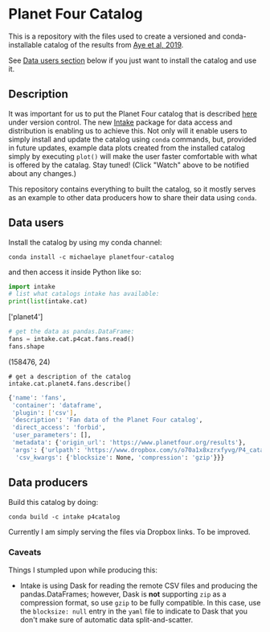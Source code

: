# Planet Four Catalog

This is a repository with the files used to create a versioned and conda-installable catalog of the results from [Aye et al, 2019](https://arxiv.org/abs/1803.10341).

See [Data users section](#data-users) below if you just want to install the catalog and use it.

## Description

It was important for us to put the Planet Four catalog that is described [here](https://planetfour.org/results) under version control.
The new [Intake](https://intake.readthedocs.io/en/latest/) package for data access and distribution is enabling us to achieve this.
Not only will it enable users to simply install and update the catalog using `conda` commands, but, provided in future updates, example data plots created from the installed catalog simply by executing `plot()` will make the user faster comfortable with what is offered by the catalag. Stay tuned! (Click "Watch" above to be notified about any changes.)

This repository contains everything to built the catalog, so it mostly serves as an example to other data producers how to share their data using `conda`.

## Data users

Install the catalog by using my conda channel:

```
conda install -c michaelaye planetfour-catalog
```
and then access it inside Python like so:

```python
import intake
# list what catalogs intake has available:
print(list(intake.cat)
```
['planet4']
```python
# get the data as pandas.DataFrame:
fans = intake.cat.p4cat.fans.read()
fans.shape
```
(158476, 24)
```
# get a description of the catalog
intake.cat.planet4.fans.describe()
```
```bash
{'name': 'fans',
 'container': 'dataframe',
 'plugin': ['csv'],
 'description': 'Fan data of the Planet Four catalog',
 'direct_access': 'forbid',
 'user_parameters': [],
 'metadata': {'origin_url': 'https://www.planetfour.org/results'},
 'args': {'urlpath': 'https://www.dropbox.com/s/o70a1x8xzrxfyvg/P4_catalog_v1.1_L1C_cut_0.5_fan.csv.gz?dl=1',
  'csv_kwargs': {'blocksize': None, 'compression': 'gzip'}}}
```

## Data producers

Build this catalog by doing:

`conda build -c intake p4catalog`

Currently I am simply serving the files via Dropbox links. To be improved.

### Caveats

Things I stumpled upon while producing this:

* Intake is using Dask for reading the remote CSV files and producing the pandas.DataFrames; however, Dask is **not** supporting `zip` as a compression format, so use `gzip` to be fully compatible. In this case, use the `blocksize: null` entry in the `yaml` file to indicate to Dask that you don't make sure of automatic data split-and-scatter.
